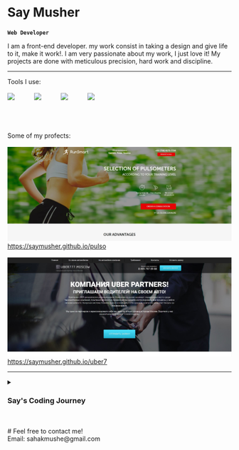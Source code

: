 # Say Musher

**`Web Developer`**

I am a front-end developer. my work consist in taking a design and give life to it, make it work!. I am very passionate about my work, I just love it! My projects are done with meticulous precision, hard work and discipline.

---

Tools I use: <br />
<br />
<img align="left" width="60px" style="padding-right=20px;" src="https://cdn.jsdelivr.net/gh/devicons/devicon/icons/html5/html5-plain.svg" />
<img align="left" width="60px" style="padding-right=20px;" src="https://cdn.jsdelivr.net/gh/devicons/devicon/icons/css3/css3-plain.svg" />
<img align="left" width="60px" style="padding-right=20px;" src="https://cdn.jsdelivr.net/gh/devicons/devicon/icons/javascript/javascript-plain.svg">
<img align="left" width="60px" style="padding-right=20px;" src="https://cdn.jsdelivr.net/gh/devicons/devicon/icons/react/react-original.svg" />

<br />
<br />

#

Some of my profects:
<br />
<br />
<a href="https://saymusher.github.io/pulso/"><img width="600px" src="https://github.com/SayMusher/SayMusher/blob/main/Image%201.JPG?raw=true" /><br />https://saymusher.github.io/pulso</a>
<br />
<br />
<a href="https://saymusher.github.io/uber7/"><img width="600px" src="https://raw.githubusercontent.com/SayMusher/SayMusher/main/image-1.JPG" /><br />https://saymusher.github.io/uber7</a>

---

<details>
  <summary>
    <h3>Say's Coding Journey</h3>
  </summary>
  I first started learning when I was 16. It was a whole new world to me. Despite the fact that a loved it, I didn't see coding as a job oportunity. Years going, I was getting better and better. So a few months ago I decided to change the way a approached programming, and  made some projects for my portfolio, in order to get a job
</details>
<br />
<br />
#
Feel free to contact me! <br/>
Email: sahakmushe@gmail.com





                    
          


